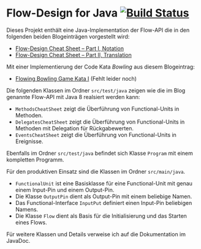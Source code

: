 Flow-Design for Java [![Build Status](https://travis-ci.org/falkoschumann/flowdesign.svg?branch=develop)](https://travis-ci.org/falkoschumann/flowdesign)
====================

Dieses Projekt enthält eine Java-Implementation der Flow-API die in den
folgenden beiden Blogeinträgen vorgestellt wird:

  - [Flow-Design Cheat Sheet – Part I, Notation][1]
  - [Flow-Design Cheat Sheet – Part II, Translation][2]

Mit einer Implementierung der Code Kata *Bowling* aus diesem Blogeintrag:

  - [Flowing Bowling Game Kata I][3] (Fehlt leider noch)

Die folgenden Klassen im Ordner `src/test/java` zeigen wie die im Blog genannte
Flow-API mit Java 8 realsiert werden kann:

  - `MethodsCheatSheet` zeigt die Überführung von Functional-Units in Methoden.
  - `DelegatesCheatSheet` zeigt die Überführung von Functional-Units in Methoden
    mit Delegation für Rückgabewerten.
  - `EventsCheatSheet` zeigt die Überführung von Functional-Units in Ereignisse.

Ebenfalls im Ordner `src/test/java` befindet sich Klasse `Program` mit einem
kompletten Programm.

Für den produktiven Einsatz sind die Klassen im Ordner `src/main/java`.

  - `FunctionalUnit` ist eine Basisklasse für eine Functional-Unit mit genau
    einem Input-Pin und einem Output-Pin.
  - Die Klasse `OutputPin` dient als Output-Pin mit einem beliebige Namen.
  - Das Functional-Interface `InputPut` definiert einen Input-Pin beliebigen
    Namens.
  - Die Klasse `Flow` dient als Basis für die Initialisierung und das Starten
    eines Flows.

Für weitere Klassen und Details verweise ich auf die Dokumentation im JavaDoc.


[1]: http://geekswithblogs.net/theArchitectsNapkin/archive/2011/03/19/flow-design-cheat-sheet-ndash-part-i-notation.aspx
[2]: http://geekswithblogs.net/theArchitectsNapkin/archive/2011/03/20/flow-design-cheat-sheet-ndash-part-ii-translation.aspx
[3]: http://geekswithblogs.net/theArchitectsNapkin/archive/2011/07/05/flowing-bowling-game-kata-i.aspx
